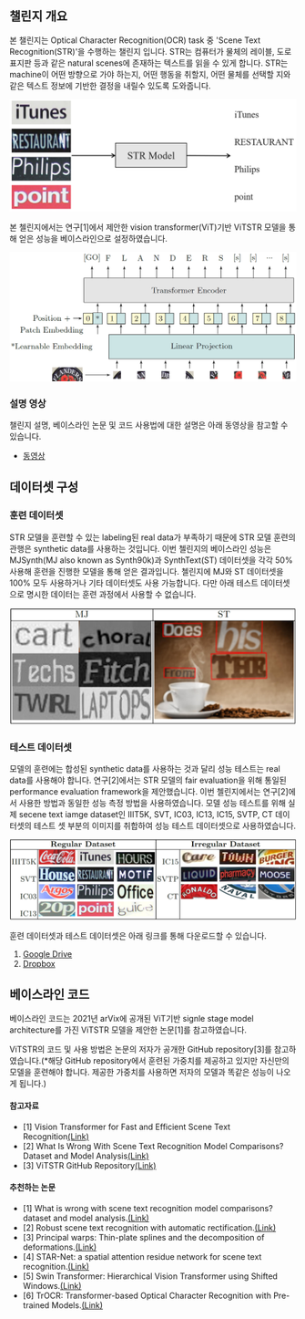 ## 챌린지 개요

본 챌린지는 Optical Character Recognition(OCR) task 중 'Scene Text Recognition(STR)'을 수행하는 챌린지 입니다. STR는 컴퓨터가 물체의 레이블, 도로 표지판 등과 같은 natural scenes에 존재하는 텍스트를 읽을 수 있게 합니다. STR는 machine이 어떤 방향으로 가야 하는지, 어떤 행동을 취할지, 어떤 물체를 선택할 지와 같은 텍스트 정보에 기반한 결정을 내릴수 있도록 도와줍니다.

![](https://raw.githubusercontent.com/Denny-Warhol/cv_course/leader-board-img/str_process.PNG)

본 첼린지에서는 연구[1]에서 제안한 vision transformer(ViT)기반 ViTSTR 모델을 통해 얻은 성능을 베이스라인으로 설정하였습니다.

![](https://raw.githubusercontent.com/Denny-Warhol/cv_course/leader-board-img/detr_arch.PNG)

### 설명 영상

챌린지 설명, 베이스라인 논문 및 코드 사용법에 대한 설명은 아래 동영상을 참고할 수 있습니다.

*   [동영상](https://youtu.be/1CBn6AmTa2w)

## 데이터셋 구성

### 훈련 데이터셋

STR 모델을 훈련할 수 있는 labeling된 real data가 부족하기 때문에 STR 모델 훈련의 관행은 synthetic data를 사용하는 것입니다. 이번 첼린지의 베이스라인 성능은 MJSynth(MJ also known as Synth90k)과 SynthText(ST) 데이터셋을 각각 50% 사용해 훈련을 진행한 모델을 통해 얻은 결과입니다. 첼린지에 MJ와 ST 데이터셋을 100% 모두 사용하거나 기타 데이터셋도 사용 가능합니다. 다만 아래 테스트 데이터셋으로 명시한 데이터는 훈련 과정에서 사용할 수 없습니다.

![](https://raw.githubusercontent.com/Denny-Warhol/cv_course/leader-board-img/synth_dataset.PNG)

### 테스트 데이터셋

모델의 훈련에는 합성된 synthetic data를 사용하는 것과 달리 성능 테스트는 real data를 사용해야 합니다. 연구[2]에서는 STR 모델의 fair evaluation을 위해 통일된 performance evaluation framework을 제안했습니다. 이번 첼린지에서는 연구[2]에서 사용한 방법과 동일한 성능 측정 방법을 사용하였습니다. 모델 성능 테스트를 위해 실제 secene text iamge dataset인 IIIT5K, SVT, IC03, IC13, IC15, SVTP, CT 데이터셋의 테스트 셋 부분의 이미지를 취합하여 성능 테스트 데이터셋으로 사용하였습니다.

![](https://raw.githubusercontent.com/Denny-Warhol/cv_course/leader-board-img/real_dataset.PNG)

훈련 데이터셋과 테스트 데이터셋은 아래 링크를 통해 다운로드할 수 있습니다.

1.  [Google Drive](https://drive.google.com/drive/folders/192UfE9agQUMNq6AgU3_E05_FcPZK4hyt)
2.  [Dropbox](https://www.dropbox.com/sh/i39abvnefllx2si/AAAbAYRvxzRp3cIE5HzqUw3ra?dl=0)

## 베이스라인 코드

베이스라인 코드는 2021년 arVix에 공개된 ViT기반 signle stage model architecture를 가진 ViTSTR 모델을 제안한 논문[1]를 참고하였습니다.

ViTSTR의 코드 및 사용 방법은 논문의 저자가 공개한 GitHub repository[3]를 참고하였습니다.(*해당 GitHub repository에서 훈련된 가중치를 제공하고 있지만 자신만의 모델을 훈련해야 합니다. 제공한 가중치를 사용하면 저자의 모델과 똑같은 성능이 나오게 됩니다.)

#### 참고자료

*   [1] Vision Transformer for Fast and Efficient Scene Text Recognition[(Link)](https://arxiv.org/abs/2105.08582)
*   [2] What Is Wrong With Scene Text Recognition Model Comparisons? Dataset and Model Analysis[(Link)](https://arxiv.org/abs/1904.01906)
*   [3] ViTSTR GitHub Repository[(Link)](https://github.com/roatienza/deep-text-recognition-benchmark)

#### 추천하는 논문

*   [1] What is wrong with scene text recognition model comparisons? dataset and model analysis.[(Link)](https://arxiv.org/abs/1904.01906)
*   [2] Robust scene text recognition with automatic rectification.[(Link)](https://arxiv.org/abs/1603.03915)
*   [3] Principal warps: Thin-plate splines and the decomposition of deformations.[(Link)](https://user.engineering.uiowa.edu/~aip/papers/bookstein-89.pdf)
*   [4] STAR-Net: a spatial attention residue network for scene text recognition.[(Link)](http://www.bmva.org/bmvc/2016/papers/paper043/paper043.pdf)
*   [5] Swin Transformer: Hierarchical Vision Transformer using Shifted Windows.[(Link)](https://arxiv.org/abs/2103.14030)
*   [6] TrOCR: Transformer-based Optical Character Recognition with Pre-trained Models.[(Link)](https://arxiv.org/abs/2109.10282)
